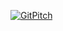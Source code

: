 [![GitPitch](https://gitpitch.com/assets/badge.svg)](https://gitpitch.com/mburyakov/abelian-unipotent?grs=github)
